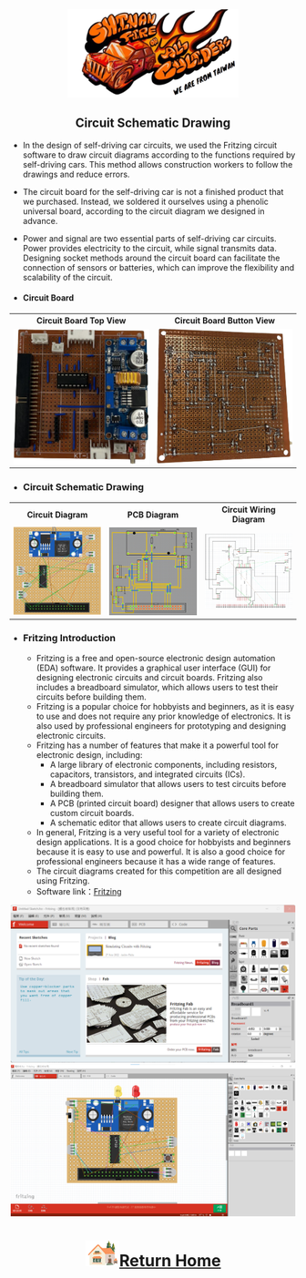 <div align="center"><img src="../../other/img/logo.png" width="300" alt=" logo"></div>

## <div align="center">Circuit Schematic Drawing </div>

 - In the design of self-driving car circuits, we used the Fritzing circuit software to draw circuit diagrams according to the functions required by self-driving cars. This method allows construction workers to follow the drawings and reduce errors.
 - The circuit board for the self-driving car is not a finished product that we purchased. Instead, we soldered it ourselves using a phenolic universal board, according to the circuit diagram we designed in advance.
 - Power and signal are two essential parts of self-driving car circuits. Power provides electricity to the circuit, while signal transmits data. Designing socket methods around the circuit board can facilitate the connection of sensors or batteries, which can improve the flexibility and scalability of the circuit.
   
 - #### Circuit Board
<div align="center">
<table>
  <tr align="center">
      <th> Circuit Board Top View</th><th>Circuit Board Button View</th>
  </tr>
  <tr align="center">
     <td> <img src="../../v-photos/img/circuit_up.png" width="300" alt="circuit_up"> </td><td><img src="../../v-photos/img/circuit_lower.png" width="300" alt="circuit_lower.jpg"></td>
  </tr>
</table>
</div>

- ### Circuit Schematic Drawing
<div align="center">
<table>
  <tr align="center">
      <th>Circuit Diagram</th><th>PCB Diagram</th><th>Circuit Wiring Diagram</th>
  </tr>
  <tr align="center">
     <td><img src="./img/Circuit_Diagram.png" width="300" alt="Circuit Diagram"></td><td><img src="./img/PCB_Diagram.png" width="300" alt="PCB Diagram"></td><td><img src="./img/Circuit_Wiring_Diagram.png" width="300" alt="Circuit Wiring Diagram"></td>
  </tr>
</table>
</div>

- ### Fritzing Introduction
  - Fritzing is a free and open-source electronic design automation (EDA) software. It provides a graphical user interface (GUI) for designing electronic circuits and circuit boards. Fritzing also includes a breadboard simulator, which allows users to test their circuits before building them.  
  - Fritzing is a popular choice for hobbyists and beginners, as it is easy to use and does not require any prior knowledge of electronics. It is also used by professional engineers for prototyping and designing electronic circuits.
  - Fritzing has a number of features that make it a powerful tool for electronic design, including:  
    - A large library of electronic components, including resistors, capacitors, transistors, and integrated circuits (ICs).  
    - A breadboard simulator that allows users to test circuits before building them.  
    - A PCB (printed circuit board) designer that allows users to create custom circuit boards.   
    - A schematic editor that allows users to create circuit diagrams.
  - In general, Fritzing is a very useful tool for a variety of electronic design applications. It is a good choice for hobbyists and beginners because it is easy to use and powerful. It is also a good choice for professional engineers because it has a wide range of features.
  - The circuit diagrams created for this competition are all designed using Fritzing.
  - Software link：[Fritzing](https://fritzing.org/)  
<div align="center"><img src="./img/Fritzing.png" width="500" alt=" Fritzing">   <img src="./img/frtzing1.png" width="500" alt=" Fritzing"></div>  

# <div align="center">![HOME](../../other/img/Home.png)[Return Home](../../)</div>  
